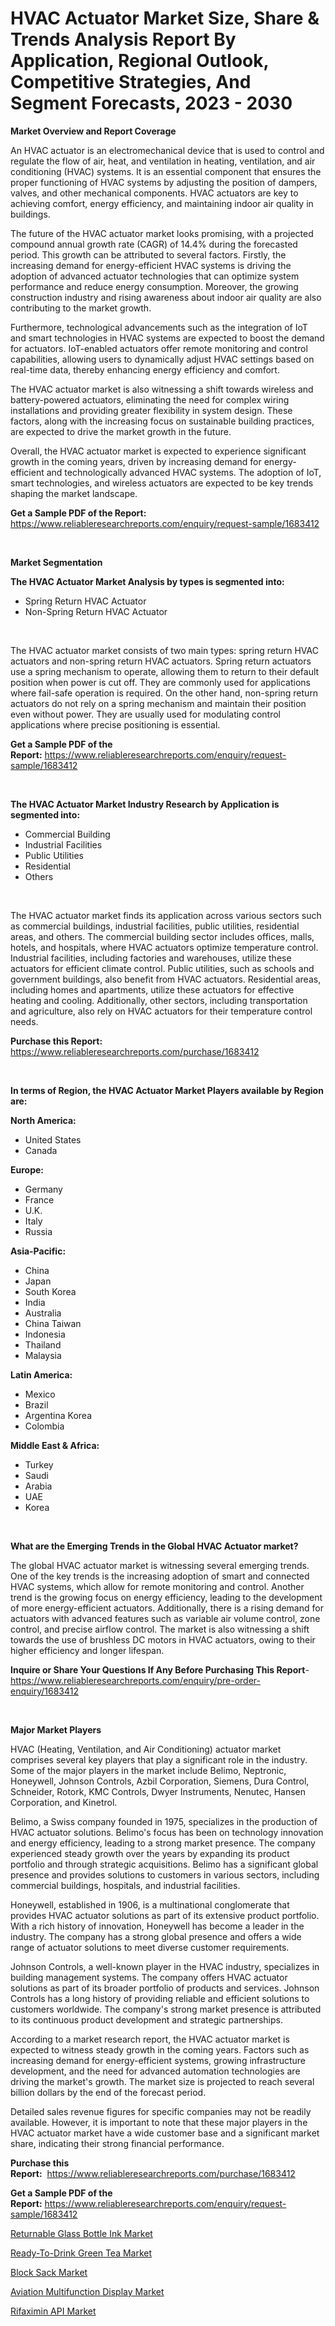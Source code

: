 <p><h1>HVAC Actuator Market Size, Share & Trends Analysis Report By Application, Regional Outlook, Competitive Strategies, And Segment Forecasts, 2023 - 2030</h1></p><p><strong>Market Overview and Report Coverage</strong></p>
<p><p>An HVAC actuator is an electromechanical device that is used to control and regulate the flow of air, heat, and ventilation in heating, ventilation, and air conditioning (HVAC) systems. It is an essential component that ensures the proper functioning of HVAC systems by adjusting the position of dampers, valves, and other mechanical components. HVAC actuators are key to achieving comfort, energy efficiency, and maintaining indoor air quality in buildings.</p><p>The future of the HVAC actuator market looks promising, with a projected compound annual growth rate (CAGR) of 14.4% during the forecasted period. This growth can be attributed to several factors. Firstly, the increasing demand for energy-efficient HVAC systems is driving the adoption of advanced actuator technologies that can optimize system performance and reduce energy consumption. Moreover, the growing construction industry and rising awareness about indoor air quality are also contributing to the market growth.</p><p>Furthermore, technological advancements such as the integration of IoT and smart technologies in HVAC systems are expected to boost the demand for actuators. IoT-enabled actuators offer remote monitoring and control capabilities, allowing users to dynamically adjust HVAC settings based on real-time data, thereby enhancing energy efficiency and comfort.</p><p>The HVAC actuator market is also witnessing a shift towards wireless and battery-powered actuators, eliminating the need for complex wiring installations and providing greater flexibility in system design. These factors, along with the increasing focus on sustainable building practices, are expected to drive the market growth in the future.</p><p>Overall, the HVAC actuator market is expected to experience significant growth in the coming years, driven by increasing demand for energy-efficient and technologically advanced HVAC systems. The adoption of IoT, smart technologies, and wireless actuators are expected to be key trends shaping the market landscape.</p></p>
<p><strong>Get a Sample PDF of the Report:</strong> <a href="https://www.reliableresearchreports.com/enquiry/request-sample/1683412">https://www.reliableresearchreports.com/enquiry/request-sample/1683412</a></p>
<p>&nbsp;</p>
<p><strong>Market Segmentation</strong></p>
<p><strong>The HVAC Actuator Market Analysis by types is segmented into:</strong></p>
<p><ul><li>Spring Return HVAC Actuator</li><li>Non-Spring Return HVAC Actuator</li></ul></p>
<p>&nbsp;</p>
<p><p>The HVAC actuator market consists of two main types: spring return HVAC actuators and non-spring return HVAC actuators. Spring return actuators use a spring mechanism to operate, allowing them to return to their default position when power is cut off. They are commonly used for applications where fail-safe operation is required. On the other hand, non-spring return actuators do not rely on a spring mechanism and maintain their position even without power. They are usually used for modulating control applications where precise positioning is essential.</p></p>
<p><strong>Get a Sample PDF of the Report:</strong>&nbsp;<a href="https://www.reliableresearchreports.com/enquiry/request-sample/1683412">https://www.reliableresearchreports.com/enquiry/request-sample/1683412</a></p>
<p>&nbsp;</p>
<p><strong>The HVAC Actuator Market Industry Research by Application is segmented into:</strong></p>
<p><ul><li>Commercial Building</li><li>Industrial Facilities</li><li>Public Utilities</li><li>Residential</li><li>Others</li></ul></p>
<p>&nbsp;</p>
<p><p>The HVAC actuator market finds its application across various sectors such as commercial buildings, industrial facilities, public utilities, residential areas, and others. The commercial building sector includes offices, malls, hotels, and hospitals, where HVAC actuators optimize temperature control. Industrial facilities, including factories and warehouses, utilize these actuators for efficient climate control. Public utilities, such as schools and government buildings, also benefit from HVAC actuators. Residential areas, including homes and apartments, utilize these actuators for effective heating and cooling. Additionally, other sectors, including transportation and agriculture, also rely on HVAC actuators for their temperature control needs.</p></p>
<p><strong>Purchase this Report:</strong>&nbsp; <a href="https://www.reliableresearchreports.com/purchase/1683412">https://www.reliableresearchreports.com/purchase/1683412</a></p>
<p>&nbsp;</p>
<p><strong>In terms of Region, the HVAC Actuator Market Players available by Region are:</strong></p>
<p>
    <p> <strong> North America: </strong>
        <ul>
            <li>United States</li>
            <li>Canada</li>
        </ul>
        </p> 
    <p> <strong> Europe: </strong>
        <ul>
            <li>Germany</li>
            <li>France</li>
            <li>U.K.</li>
            <li>Italy</li>
            <li>Russia</li>
        </ul>
        </p> 
    <p> <strong> Asia-Pacific: </strong>
        <ul>
            <li>China</li>
            <li>Japan</li>
            <li>South Korea</li>
            <li>India</li>
            <li>Australia</li>
            <li>China Taiwan</li>
            <li>Indonesia</li>
            <li>Thailand</li>
            <li>Malaysia</li>
        </ul>
        </p> 
    <p> <strong> Latin America: </strong>
        <ul>
            <li>Mexico</li>
            <li>Brazil</li>
            <li>Argentina Korea</li>
            <li>Colombia</li>
        </ul>
        </p> 
    <p> <strong> Middle East & Africa: </strong>
        <ul>
            <li>Turkey</li>
            <li>Saudi</li>
            <li>Arabia</li>
            <li>UAE</li>
            <li>Korea</li>
        </ul>
    </p>
    </p>
<p>&nbsp;</p>
<p><strong>What are the Emerging Trends in the Global HVAC Actuator market?</strong></p>
<p><p>The global HVAC actuator market is witnessing several emerging trends. One of the key trends is the increasing adoption of smart and connected HVAC systems, which allow for remote monitoring and control. Another trend is the growing focus on energy efficiency, leading to the development of more energy-efficient actuators. Additionally, there is a rising demand for actuators with advanced features such as variable air volume control, zone control, and precise airflow control. The market is also witnessing a shift towards the use of brushless DC motors in HVAC actuators, owing to their higher efficiency and longer lifespan.</p></p>
<p><strong>Inquire or Share Your Questions If Any Before Purchasing This Report</strong>- <a href="https://www.reliableresearchreports.com/enquiry/pre-order-enquiry/1683412">https://www.reliableresearchreports.com/enquiry/pre-order-enquiry/1683412</a></p>
<p>&nbsp;</p>
<p><strong>Major Market Players</strong></p>
<p><p>HVAC (Heating, Ventilation, and Air Conditioning) actuator market comprises several key players that play a significant role in the industry. Some of the major players in the market include Belimo, Neptronic, Honeywell, Johnson Controls, Azbil Corporation, Siemens, Dura Control, Schneider, Rotork, KMC Controls, Dwyer Instruments, Nenutec, Hansen Corporation, and Kinetrol.</p><p>Belimo, a Swiss company founded in 1975, specializes in the production of HVAC actuator solutions. Belimo's focus has been on technology innovation and energy efficiency, leading to a strong market presence. The company experienced steady growth over the years by expanding its product portfolio and through strategic acquisitions. Belimo has a significant global presence and provides solutions to customers in various sectors, including commercial buildings, hospitals, and industrial facilities.</p><p>Honeywell, established in 1906, is a multinational conglomerate that provides HVAC actuator solutions as part of its extensive product portfolio. With a rich history of innovation, Honeywell has become a leader in the industry. The company has a strong global presence and offers a wide range of actuator solutions to meet diverse customer requirements.</p><p>Johnson Controls, a well-known player in the HVAC industry, specializes in building management systems. The company offers HVAC actuator solutions as part of its broader portfolio of products and services. Johnson Controls has a long history of providing reliable and efficient solutions to customers worldwide. The company's strong market presence is attributed to its continuous product development and strategic partnerships.</p><p>According to a market research report, the HVAC actuator market is expected to witness steady growth in the coming years. Factors such as increasing demand for energy-efficient systems, growing infrastructure development, and the need for advanced automation technologies are driving the market's growth. The market size is projected to reach several billion dollars by the end of the forecast period.</p><p>Detailed sales revenue figures for specific companies may not be readily available. However, it is important to note that these major players in the HVAC actuator market have a wide customer base and a significant market share, indicating their strong financial performance.</p></p>
<p><strong>Purchase this Report:</strong>&nbsp;&nbsp;<a href="https://www.reliableresearchreports.com/purchase/1683412">https://www.reliableresearchreports.com/purchase/1683412</a></p>
<p></p>
<p><strong>Get a Sample PDF of the Report:</strong>&nbsp;<a href="https://www.reliableresearchreports.com/enquiry/request-sample/1683412">https://www.reliableresearchreports.com/enquiry/request-sample/1683412</a></p>
<p><p><a href="https://medium.com/@toneygrimes2023/returnable-glass-bottle-ink-market-size-reveals-the-best-marketing-channels-in-global-industry-bf6ce51585a7">Returnable Glass Bottle Ink Market</a></p><p><a href="https://github.com/ChiragRP21/Market-Research-Report-List-1/blob/main/ready-to-drink-green-tea-market.md">Ready-To-Drink Green Tea Market</a></p><p><a href="https://medium.com/@elyssablick/block-sack-market-the-key-to-successful-business-strategy-forecast-till-2030-ae74d0357a1f">Block Sack Market</a></p><p><a href="https://www.linkedin.com/pulse/aviation-multifunction-display-market-research-report-provides/">Aviation Multifunction Display Market</a></p><p><a href="https://www.linkedin.com/pulse/rifaximin-api-market-size-2023-2030-global-industrial/">Rifaximin API Market</a></p></p>